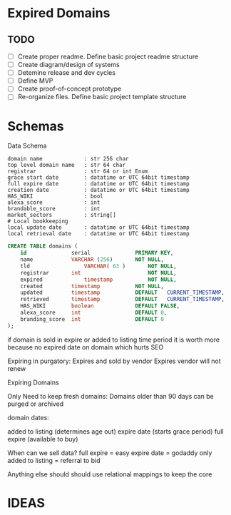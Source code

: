 # Expired Domains

## TODO 
- [ ] Create proper readme. Define basic project readme structure
- [ ] Create diagram/design of systems 
- [ ] Detemine release and dev cycles
- [ ] Define MVP 
- [ ] Create proof-of-concept prototype
- [ ] Re-organize files. Define basic project template structure

# Schemas
Data Schema
```
domain name             : str 256 char
top level domain name   : str 64 char
registrar               : str 64 or int Enum   
grace start date        : datatime or UTC 64bit timestamp 
full expire date        : datatime or UTC 64bit timestamp 
creation date           : datatime or UTC 64bit timestamp 
HAS_WIKI                : bool
alexa_score             : int
brandable_score         : int
market_sectors          : string[]
# Local bookkeeping
local update date       : datatime or UTC 64bit timestamp 
local retrieval date    : datatime or UTC 64bit timestamp 
```

```SQL
CREATE TABLE domains (
	id 				serial 				PRIMARY KEY,
	name 			VARCHAR (256)	 	NOT NULL,
	tld 				VARCHAR( 63 ) 		NOT NULL,
	registrar 		int 					NOT NULL,
 	expired 			timestamp 			NOT NULL,
	created			timestamp			NOT NULL,
	updated			timestamp			DEFAULT   CURRENT_TIMESTAMP,
	retrieved		timestamp			DEFAULT   CURRENT_TIMESTAMP,
	HAS_WIKI		boolean				DEFAULT FALSE,
	alexa_score		int					DEFAULT 0,
	branding_score	int					DEFAULT 0
);
```

if domain is sold in expire or added to listing time period it is worth more because no expired date on domain which hurts SEO

Expiring in purgatory:
    Expires and sold by vendor
    Expires vendor will not renew

Expiring Domains

Only Need to keep fresh domains: 
    Domains older than 90 days can be purged or archived

domain dates:

added to listing (determines age out)
expire date (starts grace period)
full expire (available to buy)

When can we sell data?
full expire = easy
expire date = godaddy only
added to listing = referral to bid 

Anything else should should use relational mappings to keep the core 

# IDEAS
